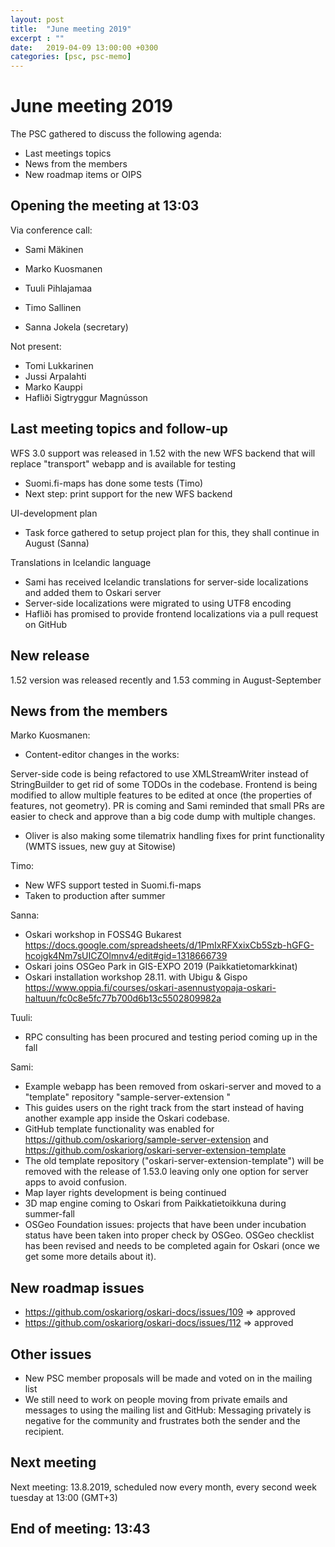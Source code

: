 ```yaml
---
layout: post
title:  "June meeting 2019"
excerpt : ""
date:   2019-04-09 13:00:00 +0300
categories: [psc, psc-memo]
---
```


# June meeting 2019

The PSC gathered to discuss the following agenda:

- Last meetings topics
- News from the members
- New roadmap items or OIPS

## Opening the meeting at 13:03

Via conference call:

- Sami Mäkinen
- Marko Kuosmanen
- Tuuli Pihlajamaa
- Timo Sallinen

- Sanna Jokela (secretary)

Not present:

- Tomi Lukkarinen
- Jussi Arpalahti
- Marko Kauppi
- Hafliði Sigtryggur Magnússon

## Last meeting topics and follow-up

WFS 3.0 support was released in 1.52 with the new WFS backend that will replace "transport" webapp and is available for testing 

- Suomi.fi-maps has done some tests (Timo)
- Next step: print support for the new WFS backend

UI-development plan

- Task force gathered to setup project plan for this, they shall continue in August (Sanna)

Translations in Icelandic language

- Sami has received Icelandic translations for server-side localizations and added them to Oskari server
- Server-side localizations were migrated to using UTF8 encoding
- Hafliði has promised to provide frontend localizations via a pull request on GitHub

## New release

1.52 version was released recently and 1.53 comming in August-September

## News from the members

Marko Kuosmanen:

- Content-editor changes in the works:

Server-side code is being refactored to use XMLStreamWriter instead of StringBuilder to get rid of some TODOs in the codebase.
Frontend is being modified to allow multiple features to be edited at once (the properties of features, not geometry).
PR is coming and Sami reminded that small PRs are easier to check and approve than a big code dump with multiple changes.

- Oliver is also making some tilematrix handling fixes for print functionality (WMTS issues, new guy at Sitowise)

Timo: 

- New WFS support tested in Suomi.fi-maps
- Taken to production after summer

Sanna:

- Oskari workshop in FOSS4G Bukarest https://docs.google.com/spreadsheets/d/1PmIxRFXxixCb5Szb-hGFG-hcojgk4Nm7sUICZOlmnv4/edit#gid=1318666739
- Oskari joins OSGeo Park in GIS-EXPO 2019 (Paikkatietomarkkinat)
- Oskari installation workshop 28.11. with Ubigu & Gispo https://www.oppia.fi/courses/oskari-asennustyopaja-oskari-haltuun/fc0c8e5fc77b700d6b13c5502809982a

Tuuli:

- RPC consulting has been procured and testing period coming up in the fall

Sami: 

- Example webapp has been removed from oskari-server and moved to a "template" repository "sample-server-extension "
- This guides users on the right track from the start instead of having another example app inside the Oskari codebase.
- GitHub template functionality was enabled for https://github.com/oskariorg/sample-server-extension and https://github.com/oskariorg/oskari-server-extension-template
- The old template repository ("oskari-server-extension-template") will be removed with the release of 1.53.0 leaving only one option for server apps to avoid confusion.
- Map layer rights development is being continued
- 3D map engine coming to Oskari from Paikkatietoikkuna during summer-fall
- OSGeo Foundation issues: projects that have been under incubation status have been taken into proper check by OSGeo. OSGeo checklist has been revised and needs to be completed again for Oskari (once we get some more details about it). 


## New roadmap issues

- https://github.com/oskariorg/oskari-docs/issues/109 ⇒ approved
- https://github.com/oskariorg/oskari-docs/issues/112 ⇒ approved

## Other issues

- New PSC member proposals will be made and voted on in the mailing list
- We still need to work on people moving from private emails and messages to using the mailing list and GitHub: Messaging privately is negative for the community and frustrates both the sender and the recipient.

## Next meeting

Next meeting: 13.8.2019, scheduled now every month, every second week tuesday at 13:00 (GMT+3)

## End of meeting: 13:43
